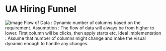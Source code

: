 # UA Hiring Funnel
![image](https://user-images.githubusercontent.com/104884127/224622392-d64a56e5-d84b-44b1-844b-b4efc9debd15.png)
Flow of Data : Dynamic number of columns based on the requirement.
Assumption : The flow of data will always be from higher to lower. First column will be clicks, then apply starts etc. 
Ideal Implementation : Assume that number of columns might change and make the visual dynamic enough to handle any changes. 

